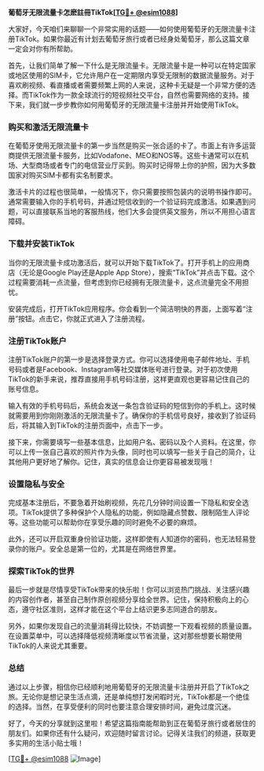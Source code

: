 **葡萄牙无限流量卡怎麽註冊TikTok[[TG💪+ @esim1088](https://t.me/s/esim1088)]**

大家好，今天咱们来聊聊一个非常实用的话题——如何使用葡萄牙的无限流量卡注册TikTok。如果你最近有计划去葡萄牙旅行或者已经身处葡萄牙，那么这篇文章一定会对你有所帮助。

首先，让我们简单了解一下什么是无限流量卡。无限流量卡是一种可以在特定国家或地区使用的SIM卡，它允许用户在一定期限内享受无限制的数据流量服务。对于喜欢刷视频、看直播或者需要频繁上网的人来说，这种卡无疑是一个非常方便的选择。而TikTok作为一款全球流行的短视频社交平台，自然也需要网络的支持。接下来，我们就一步步教你如何用葡萄牙的无限流量卡注册并开始使用TikTok。

### **购买和激活无限流量卡**

在葡萄牙使用无限流量卡的第一步当然是购买一张合适的卡了。市面上有许多运营商提供无限流量卡服务，比如Vodafone、MEO和NOS等。这些卡通常可以在机场、大型商场或者专门的电信营业厅买到。购买时记得带上你的护照，因为大多数国家对购买SIM卡都有实名制要求。

激活卡片的过程也很简单，一般情况下，你只需要按照包装内的说明书操作即可。通常需要输入你的手机号码，并通过短信收到的一个验证码完成激活。如果遇到问题，可以直接联系当地的客服热线，他们大多会提供英文服务，所以不用担心语言障碍。

### **下载并安装TikTok**

当你的无限流量卡成功激活后，就可以开始下载TikTok了。打开手机上的应用商店（无论是Google Play还是Apple App Store），搜索“TikTok”并点击下载。这个过程需要消耗一点流量，但考虑到你已经拥有无限流量卡，这点流量完全不用担忧。

安装完成后，打开TikTok应用程序。你会看到一个简洁明快的界面，上面写着“注册”按钮。点击它，你就正式进入了注册流程。

### **注册TikTok账户**

注册TikTok账户的第一步是选择登录方式。你可以选择使用电子邮件地址、手机号码或者是Facebook、Instagram等社交媒体账号进行登录。对于初次使用TikTok的新手来说，推荐直接用手机号码注册，这样更直观也更容易记住自己的账号信息。

输入有效的手机号码后，系统会发送一条包含验证码的短信到你的手机上。这时候就需要用到你刚刚激活的无限流量卡了。确保你的手机信号良好，接收到了验证码后，将其输入到TikTok的注册页面中，点击下一步。

接下来，你需要填写一些基本信息，比如用户名、密码以及个人资料。在这里，你可以上传一张自己喜欢的照片作为头像，同时也可以填写一些关于自己的简介，让其他用户更好地了解你。记住，真实的信息会让你更容易被发现哦！

### **设置隐私与安全**

完成基本注册后，不要急着开始刷视频，先花几分钟时间设置一下隐私和安全选项。TikTok提供了多种保护个人隐私的功能，例如隐藏点赞数、限制陌生人评论等。这些功能可以帮助你在享受乐趣的同时避免不必要的麻烦。

此外，还可以开启双重身份验证功能，这样即使有人知道你的密码，也无法轻易登录你的账户。安全总是第一位的，尤其是在网络世界里。

### **探索TikTok的世界**

最后一步就是尽情享受TikTok带来的快乐啦！你可以浏览热门挑战、关注感兴趣的内容创作者，甚至自己制作原创视频分享给全世界。记住，保持积极向上的心态，遵守社区准则，这样才能在这个平台上结识更多志同道合的朋友。

另外，如果你发现自己的流量消耗得比较快，不妨调整一下观看视频的质量设置。在设置菜单中，可以选择降低视频清晰度以节省流量，这对那些想要长期使用TikTok的人来说尤其重要。

### **总结**

通过以上步骤，相信你已经顺利地用葡萄牙的无限流量卡注册并开启了TikTok之旅。无论你是想记录生活点滴，还是单纯想打发闲暇时光，TikTok都是一个绝佳的选择。当然，在享受便利的同时也要注意合理安排时间，避免过度沉迷。

好了，今天的分享就到这里啦！希望这篇指南能帮助到正在葡萄牙旅行或者居住的朋友们。如果你还有什么疑问，欢迎随时留言讨论。记得关注我们的频道，获取更多实用的生活小贴士哦！

[[TG💪+ @esim1088](https://t.me/s/esim1088) ![Image](https://i.postimg.cc/4NQfJmqS/Snipaste-2025-05-13-00-14-12.png)]